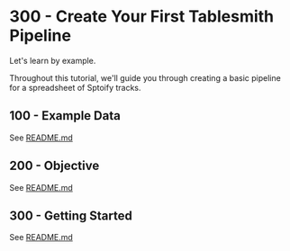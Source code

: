 # 300 - Create Your First Tablesmith Pipeline

Let's learn by example.

Throughout this tutorial, we'll guide you through creating a basic pipeline for a spreadsheet of Sptoify tracks.

## 100 - Example Data

See [README.md](./100/README.md)

## 200 - Objective

See [README.md](./200/README.md)

## 300 - Getting Started

See [README.md](./200/README.md)
